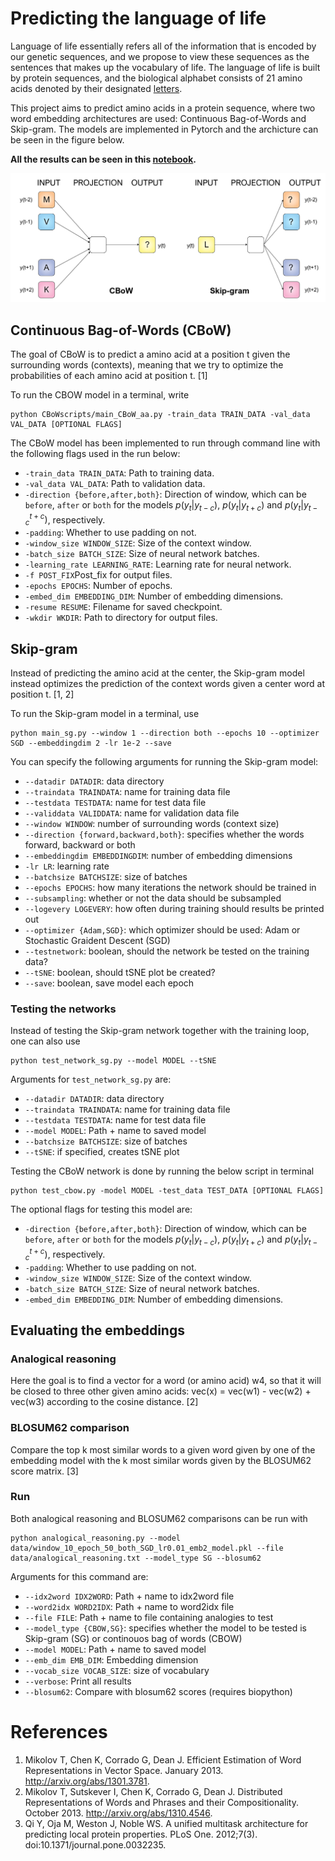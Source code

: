 # Predicting the language of life
Language of life essentially refers all of the information that is encoded by our genetic sequences, and we propose to view these sequences as the sentences that makes up the vocabulary of life. The language of life is built by protein sequences, and the biological alphabet consists of 21 amino acids denoted by their designated [letters](https://en.wikipedia.org/wiki/Amino_acid#Table_of_standard_amino_acid_abbreviations_and_properties).

This project aims to predict amino acids in a protein sequence, where two word embedding architectures are used: Continuous Bag-of-Words and  Skip-gram. The models are implemented in Pytorch and the archicture can be seen in the figure below.

**All the results can be seen in this [notebook](..).**

![model](model.png)

## Continuous  Bag-of-Words (CBoW)
The goal of CBoW is to predict a amino acid at a position t given the surrounding words (contexts), meaning that we try to optimize the probabilities of each amino acid at position t. [1]

To run the CBOW model in a terminal, write
```console
python CBoWscripts/main_CBoW_aa.py -train_data TRAIN_DATA -val_data VAL_DATA [OPTIONAL FLAGS]
```
The CBoW model has been implemented to run through command line with the following flags used in the run below: 
- `-train_data TRAIN_DATA`: Path to training data.
- `-val_data VAL_DATA`: Path to validation data.
- `-direction {before,after,both}`: Direction of window, which can be `before`, `after` or `both` for the models $p\left(y_t|y_{t-c}\right)$, $p\left(y_t|y_{t+c}\right)$ and $p\left(y_t|y_{t-c}^{t+c}\right)$, respectively. 
- `-padding`: Whether to use padding on not.
- `-window_size WINDOW_SIZE`: Size of the context window.
- `-batch_size BATCH_SIZE`: Size of neural network batches.
- `-learning_rate LEARNING_RATE`: Learning rate for neural network.
- `-f POST_FIX`Post_fix for output files. 
- `-epochs EPOCHS`: Number of epochs.
- `-embed_dim EMBEDDING_DIM`: Number of embedding dimensions.
- `-resume RESUME`: Filename for saved checkpoint.
- `-wkdir WKDIR`: Path to directory for output files. 

## Skip-gram
Instead of predicting the amino acid at the center, the Skip-gram model instead optimizes the prediction of the context words given a center word at position t. [1, 2]

To run the Skip-gram model in a terminal, use
```console
python main_sg.py --window 1 --direction both --epochs 10 --optimizer SGD --embeddingdim 2 -lr 1e-2 --save
```

You can specify the following arguments for running the Skip-gram model:
- `--datadir DATADIR`: data directory
- `--traindata TRAINDATA`: name for training data file
- `--testdata TESTDATA`: name for test data file
- `--validdata VALIDDATA`: name for validation data file
- `--window WINDOW`: number of surrounding words (context size)
- `--direction {forward,backward,both}`: specifies whether the words forward, backward or both
- `--embeddingdim EMBEDDINGDIM`: number of embedding dimensions
- `-lr LR`: learning rate
- `--batchsize BATCHSIZE`: size of batches
- `--epochs EPOCHS`: how many iterations the network should be trained in
- `--subsampling`: whether or not the data should be subsampled
- `--logevery LOGEVERY`: how often during training should results be printed out
- `--optimizer {Adam,SGD}`: which optimizer should be used: Adam or Stochastic Graident Descent (SGD)
- `--testnetwork`: boolean, should the network be tested on the training data?
- `--tSNE`: boolean, should tSNE plot be created?
- `--save`: boolean, save model each epoch

### Testing the networks
Instead of testing the Skip-gram network together with the training loop, one can also use
```console
python test_network_sg.py --model MODEL --tSNE
``` 

Arguments for `test_network_sg.py` are:
- `--datadir DATADIR`: data directory
- `--traindata TRAINDATA`: name for training data file
- `--testdata TESTDATA`: name for test data file
- `--model MODEL`: Path + name to saved model
- `--batchsize BATCHSIZE`: size of batches
- `--tSNE`: if specified, creates tSNE plot

Testing the CBoW network is done by running the below script in terminal
```console
python test_cbow.py -model MODEL -test_data TEST_DATA [OPTIONAL FLAGS]
```

The optional flags for testing this model are: 
- `-direction {before,after,both}`: Direction of window, which can be `before`, `after` or `both` for the models $p\left(y_t|y_{t-c}\right)$, $p\left(y_t|y_{t+c}\right)$ and $p\left(y_t|y_{t-c}^{t+c}\right)$, respectively. 
- `-padding`: Whether to use padding on not.
- `-window_size WINDOW_SIZE`: Size of the context window.
- `-batch_size BATCH_SIZE`: Size of neural network batches.
- `-embed_dim EMBEDDING_DIM`: Number of embedding dimensions.


## Evaluating the embeddings
### Analogical reasoning
Here the goal is to find a vector for a word (or amino acid) w4, so that it will be closed to three other given amino acids: vec(x) = vec(w1) - vec(w2) + vec(w3) according to the cosine distance. [2]

### BLOSUM62 comparison
Compare the top k most similar words to a given word given by one of the embedding model with the k most similar words given by the BLOSUM62 score matrix. [3]

### Run
Both analogical reasoning and BLOSUM62 comparisons can be run with
```console
python analogical_reasoning.py --model data/window_10_epoch_50_both_SGD_lr0.01_emb2_model.pkl --file data/analogical_reasoning.txt --model_type SG --blosum62
```

Arguments for this command are:
- `--idx2word IDX2WORD`: Path + name to idx2word file
- `--word2idx WORD2IDX`: Path + name to word2idx file
- `--file FILE`: Path + name to file containing analogies to test
- `--model_type {CBOW,SG}`: specifies whether the model to be tested is Skip-gram (SG) or continouos bag of words (CBOW)
- `--model MODEL`: Path + name to saved model
- `--emb_dim EMB_DIM`: Embedding dimension
- `--vocab_size VOCAB_SIZE`: size of vocabulary
- `--verbose`: Print all results
- `--blosum62`: Compare with blosum62 scores (requires biopython)

# References
1. Mikolov T, Chen K, Corrado G, Dean J. Efficient Estimation of Word Representations in Vector Space. January 2013. http://arxiv.org/abs/1301.3781.
2. Mikolov T, Sutskever I, Chen K, Corrado G, Dean J. Distributed Representations of Words and Phrases and their Compositionality. October 2013. http://arxiv.org/abs/1310.4546.
3. Qi Y, Oja M, Weston J, Noble WS. A unified multitask architecture for predicting local protein properties. PLoS One. 2012;7(3). doi:10.1371/journal.pone.0032235.
